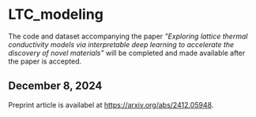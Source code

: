 # LTC_modeling
The code and dataset accompanying the paper *"Exploring lattice thermal conductivity models via interpretable deep learning to accelerate the discovery of novel materials"* will be completed and made available after the paper is accepted.

## December 8, 2024
Preprint article is availabel at https://arxiv.org/abs/2412.05948.
